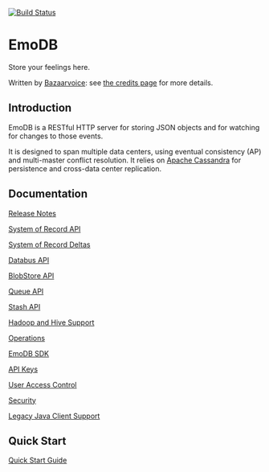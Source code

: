 [![Build Status](https://travis-ci.org/bazaarvoice/emodb.svg?branch=master)](https://travis-ci.org/bazaarvoice/emodb)

EmoDB
=====

Store your feelings here.

Written by [Bazaarvoice](http://www.bazaarvoice.com): see [the credits page](https://github.com/bazaarvoice/emodb/blob/master/Credits.md) for more details.

Introduction
------------

EmoDB is a RESTful HTTP server for storing JSON objects and for watching for changes
to those events.

It is designed to span multiple data centers, using eventual consistency (AP) and multi-master
conflict resolution.  It relies on [Apache Cassandra](http://cassandra.apache.org/) for
persistence and cross-data center replication.

Documentation
-------------

[Release Notes](markdowns/ReleaseNotes.md)

[System of Record API](https://bazaarvoice.github.io/emodb/sor/)

[System of Record Deltas](https://bazaarvoice.github.io/emodb/deltas/)

[Databus API](https://bazaarvoice.github.io/emodb/databus/)

[BlobStore API](https://bazaarvoice.github.io/emodb/blobstore/)

[Queue API](https://bazaarvoice.github.io/emodb/queue/)

[Stash API](https://bazaarvoice.github.io/emodb/stash/)

[Hadoop and Hive Support](https://bazaarvoice.github.io/emodb/mapreduce/)

[Operations](markdowns/Operations.md)

[EmoDB SDK](https://bazaarvoice.github.io/emodb/maven/)

[API Keys](https://bazaarvoice.github.io/emodb/security/)

[User Access Control](https://bazaarvoice.github.io/emodb/useraccesscontrol/)

[Security](https://bazaarvoice.github.io/emodb/securityadmin/)

[Legacy Java Client Support](markdowns/LegacyJavaClients.md)

Quick Start
-----------

[Quick Start Guide](https://bazaarvoice.github.io/emodb/quickstart/)
